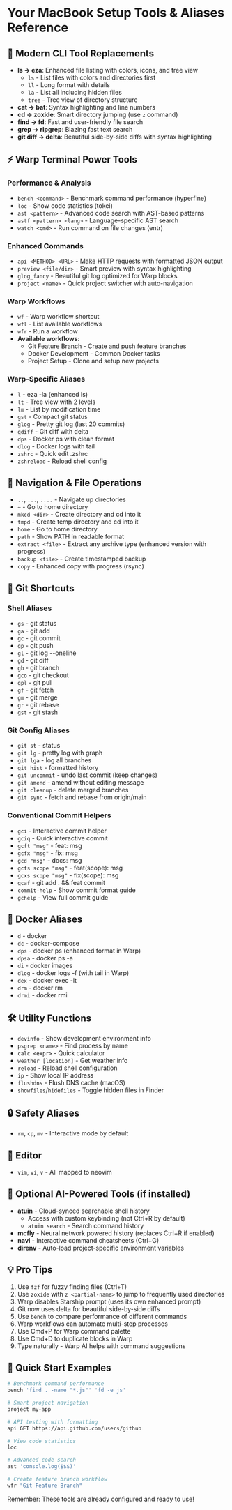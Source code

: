 # Your MacBook Setup Tools & Aliases Reference

## 🚀 Modern CLI Tool Replacements
- **ls → eza**: Enhanced file listing with colors, icons, and tree view
  - `ls` - List files with colors and directories first
  - `ll` - Long format with details
  - `la` - List all including hidden files
  - `tree` - Tree view of directory structure
- **cat → bat**: Syntax highlighting and line numbers
- **cd → zoxide**: Smart directory jumping (use `z` command)
- **find → fd**: Fast and user-friendly file search
- **grep → ripgrep**: Blazing fast text search
- **git diff → delta**: Beautiful side-by-side diffs with syntax highlighting

## ⚡ Warp Terminal Power Tools
### Performance & Analysis
- `bench <command>` - Benchmark command performance (hyperfine)
- `loc` - Show code statistics (tokei)
- `ast <pattern>` - Advanced code search with AST-based patterns
- `astf <pattern> <lang>` - Language-specific AST search
- `watch <cmd>` - Run command on file changes (entr)

### Enhanced Commands
- `api <METHOD> <URL>` - Make HTTP requests with formatted JSON output
- `preview <file/dir>` - Smart preview with syntax highlighting
- `glog_fancy` - Beautiful git log optimized for Warp blocks
- `project <name>` - Quick project switcher with auto-navigation

### Warp Workflows
- `wf` - Warp workflow shortcut
- `wfl` - List available workflows
- `wfr` - Run a workflow
- **Available workflows**:
  - Git Feature Branch - Create and push feature branches
  - Docker Development - Common Docker tasks
  - Project Setup - Clone and setup new projects

### Warp-Specific Aliases
- `l` - eza -la (enhanced ls)
- `lt` - Tree view with 2 levels
- `lm` - List by modification time
- `gst` - Compact git status
- `glog` - Pretty git log (last 20 commits)
- `gdiff` - Git diff with delta
- `dps` - Docker ps with clean format
- `dlog` - Docker logs with tail
- `zshrc` - Quick edit .zshrc
- `zshreload` - Reload shell config

## 📁 Navigation & File Operations
- `..`, `...`, `....` - Navigate up directories
- `~` - Go to home directory
- `mkcd <dir>` - Create directory and cd into it
- `tmpd` - Create temp directory and cd into it
- `home` - Go to home directory
- `path` - Show PATH in readable format
- `extract <file>` - Extract any archive type (enhanced version with progress)
- `backup <file>` - Create timestamped backup
- `copy` - Enhanced copy with progress (rsync)

## 🔧 Git Shortcuts
### Shell Aliases
- `gs` - git status
- `ga` - git add
- `gc` - git commit
- `gp` - git push
- `gl` - git log --oneline
- `gd` - git diff
- `gb` - git branch
- `gco` - git checkout
- `gpl` - git pull
- `gf` - git fetch
- `gm` - git merge
- `gr` - git rebase
- `gst` - git stash

### Git Config Aliases
- `git st` - status
- `git lg` - pretty log with graph
- `git lga` - log all branches
- `git hist` - formatted history
- `git uncommit` - undo last commit (keep changes)
- `git amend` - amend without editing message
- `git cleanup` - delete merged branches
- `git sync` - fetch and rebase from origin/main

### Conventional Commit Helpers
- `gci` - Interactive commit helper
- `gciq` - Quick interactive commit
- `gcft "msg"` - feat: msg
- `gcfx "msg"` - fix: msg
- `gcd "msg"` - docs: msg
- `gcfs scope "msg"` - feat(scope): msg
- `gcxs scope "msg"` - fix(scope): msg
- `gcaf` - git add . && feat commit
- `commit-help` - Show commit format guide
- `gchelp` - View full commit guide

## 🐳 Docker Aliases
- `d` - docker
- `dc` - docker-compose
- `dps` - docker ps (enhanced format in Warp)
- `dpsa` - docker ps -a
- `di` - docker images
- `dlog` - docker logs -f (with tail in Warp)
- `dex` - docker exec -it
- `drm` - docker rm
- `drmi` - docker rmi

## 🛠️ Utility Functions
- `devinfo` - Show development environment info
- `psgrep <name>` - Find process by name
- `calc <expr>` - Quick calculator
- `weather [location]` - Get weather info
- `reload` - Reload shell configuration
- `ip` - Show local IP address
- `flushdns` - Flush DNS cache (macOS)
- `showfiles`/`hidefiles` - Toggle hidden files in Finder

## 🔒 Safety Aliases
- `rm`, `cp`, `mv` - Interactive mode by default

## 🎨 Editor
- `vim`, `vi`, `v` - All mapped to neovim

## 🧠 Optional AI-Powered Tools (if installed)
- **atuin** - Cloud-synced searchable shell history
  - Access with custom keybinding (not Ctrl+R by default)
  - `atuin search` - Search command history
- **mcfly** - Neural network powered history (replaces Ctrl+R if enabled)
- **navi** - Interactive command cheatsheets (Ctrl+G)
- **direnv** - Auto-load project-specific environment variables

## 💡 Pro Tips
1. Use `fzf` for fuzzy finding files (Ctrl+T)
2. Use `zoxide` with `z <partial-name>` to jump to frequently used directories
3. Warp disables Starship prompt (uses its own enhanced prompt)
4. Git now uses delta for beautiful side-by-side diffs
5. Use `bench` to compare performance of different commands
6. Warp workflows can automate multi-step processes
7. Use Cmd+P for Warp command palette
8. Use Cmd+D to duplicate blocks in Warp
9. Type naturally - Warp AI helps with command suggestions

## 🚀 Quick Start Examples
```bash
# Benchmark command performance
bench 'find . -name "*.js"' 'fd -e js'

# Smart project navigation
project my-app

# API testing with formatting
api GET https://api.github.com/users/github

# View code statistics
loc

# Advanced code search
ast 'console.log($$$)'

# Create feature branch workflow
wfr "Git Feature Branch"
```

Remember: These tools are already configured and ready to use!